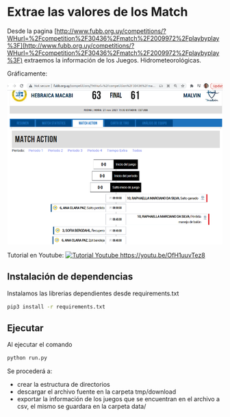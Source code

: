 # Extrae las valores de los Match 

Desde la pagina [http://www.fubb.org.uy/competitions/?WHurl=%2Fcompetition%2F30436%2Fmatch%2F2009972%2Fplaybyplay%3F](http://www.fubb.org.uy/competitions/?WHurl=%2Fcompetition%2F30436%2Fmatch%2F2009972%2Fplaybyplay%3F) 
extraemos la información de los Juegos.
 Hidrometeorológicas. 

Gráficamente:

![Match](assets/img/captura.png "Juego.")

Tutorial en Youtube:
[![Tutorial Youtube https://youtu.be/OfH1uuvTez8 ](https://img.youtube.com/vi/OfH1uuvTez8/0.jpg)](https://www.youtube.com/watch?v=OfH1uuvTez8)



## Instalación de dependencias
Instalamos las librerias dependientes desde requirements.txt

```bash
pip3 install -r requirements.txt
```

## Ejecutar
Al ejecutar el comando 

```bash
python run.py
```
Se procederá a:
 - crear la estructura de directorios
 - descargar el archivo fuente en la carpeta tmp/download
 - exportar la información de los juegos que se encuentran en el archivo a csv, el mismo se guardara en la carpeta data/


